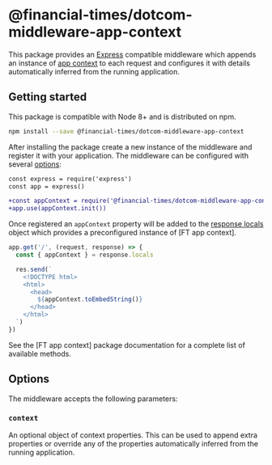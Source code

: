 # @financial-times/dotcom-middleware-app-context

This package provides an [Express] compatible middleware which appends an instance of [app context] to each request and configures it with details automatically inferred from the running application.

[Express]: https://expressjs.com/
[app context]: ../dotcom-server-app-context/readme.md


## Getting started

This package is compatible with Node 8+ and is distributed on npm.

```sh
npm install --save @financial-times/dotcom-middleware-app-context
```

After installing the package create a new instance of the middleware and register it with your application. The middleware can be configured with several [options](#options):

```diff
const express = require('express')
const app = express()

+const appContext = require('@financial-times/dotcom-middleware-app-context')
+app.use(appContext.init())
```

Once registered an `appContext` property will be added to the [response locals] object which provides a preconfigured instance of [FT app context].

```js
app.get('/', (request, response) => {
  const { appContext } = response.locals

  res.send(`
    <!DOCTYPE html>
    <html>
      <head>
        ${appContext.toEmbedString()}
      </head>
    </html>
  `)
})
```

See the [FT app context] package documentation for a complete list of available methods.

[response locals]: https://expressjs.com/en/api.html#res.locals

## Options

The middleware accepts the following parameters:

### `context`

An optional object of context properties. This can be used to append extra properties or override any of the properties automatically inferred from the running application.

[`TAppContext`]: ../dotcom-server-app-context/schema.md

